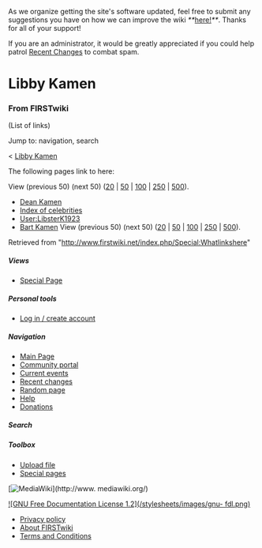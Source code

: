 As we organize getting the site's software updated, feel free to submit any
suggestions you have on how we can improve the wiki
_**_[here!](/index.php/User:Hallry/Suggestions "User:Hallry/Suggestions"
)_**_. Thanks for all of your support!

If you are an administrator, it would be greatly appreciated if you could help
patrol [Recent Changes](/index.php/Special:Recentchanges
"Special:Recentchanges" ) to combat spam.

# Libby Kamen

### From FIRSTwiki

(List of links)

Jump to: navigation, search

&lt; [Libby Kamen](/index.php?title=Libby_Kamen&redirect=no "Libby Kamen" )  

The following pages link to here:

View (previous 50) (next 50)
([20](/index.php?title=Special:Whatlinkshere/Libby_Kamen&limit=20&from=0
"Special:Whatlinkshere/Libby Kamen" ) |
[50](/index.php?title=Special:Whatlinkshere/Libby_Kamen&limit=50&from=0
"Special:Whatlinkshere/Libby Kamen" ) |
[100](/index.php?title=Special:Whatlinkshere/Libby_Kamen&limit=100&from=0
"Special:Whatlinkshere/Libby Kamen" ) |
[250](/index.php?title=Special:Whatlinkshere/Libby_Kamen&limit=250&from=0
"Special:Whatlinkshere/Libby Kamen" ) |
[500](/index.php?title=Special:Whatlinkshere/Libby_Kamen&limit=500&from=0
"Special:Whatlinkshere/Libby Kamen" )).

  * [Dean Kamen](/index.php/Dean_Kamen "Dean Kamen" )
  * [Index of celebrities](/index.php/Index_of_celebrities "Index of celebrities" )
  * [User:LibsterK1923](/index.php/User:LibsterK1923 "User:LibsterK1923" )
  * [Bart Kamen](/index.php/Bart_Kamen "Bart Kamen" )
View (previous 50) (next 50)
([20](/index.php?title=Special:Whatlinkshere/Libby_Kamen&limit=20&from=0
"Special:Whatlinkshere/Libby Kamen" ) |
[50](/index.php?title=Special:Whatlinkshere/Libby_Kamen&limit=50&from=0
"Special:Whatlinkshere/Libby Kamen" ) |
[100](/index.php?title=Special:Whatlinkshere/Libby_Kamen&limit=100&from=0
"Special:Whatlinkshere/Libby Kamen" ) |
[250](/index.php?title=Special:Whatlinkshere/Libby_Kamen&limit=250&from=0
"Special:Whatlinkshere/Libby Kamen" ) |
[500](/index.php?title=Special:Whatlinkshere/Libby_Kamen&limit=500&from=0
"Special:Whatlinkshere/Libby Kamen" )).

Retrieved from "<http://www.firstwiki.net/index.php/Special:Whatlinkshere>"

##### Views

  * [Special Page](/index.php/Special:Whatlinkshere/Libby_Kamen)

##### Personal tools

  * [Log in / create account](/index.php?title=Special:Userlogin&returnto=Special:Whatlinkshere)

[](/index.php/Main_Page "Main Page" )

##### Navigation

  * [Main Page](/index.php/Main_Page)
  * [Community portal](/index.php/FIRSTwiki:Community_portal)
  * [Current events](/index.php/Current_events)
  * [Recent changes](/index.php/Special:Recentchanges)
  * [Random page](/index.php/Special:Random)
  * [Help](/index.php/FIRSTwiki:Help)
  * [Donations](/index.php/FIRSTwiki:Site_support)

##### Search



##### Toolbox

  * [Upload file](/index.php/Special:Upload)
  * [Special pages](/index.php/Special:Specialpages)

[![MediaWiki](/skins/common/images/poweredby_mediawiki_88x31.png)](http://www.
mediawiki.org/)

[![GNU Free Documentation License 1.2](/stylesheets/images/gnu-
fdl.png)](http://www.gnu.org/copyleft/fdl.html)

  * [Privacy policy](/index.php/FIRSTwiki:Privacy_policy "FIRSTwiki:Privacy policy" )
  * [About FIRSTwiki](/index.php/FIRSTwiki:About "FIRSTwiki:About" )
  * [Terms and Conditions](/index.php/FIRSTwiki:Terms_and_conditions "FIRSTwiki:Terms and conditions" )

